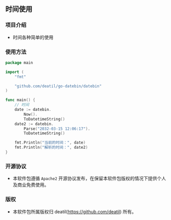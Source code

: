 ## 时间使用


### 项目介绍

*  时间各种简单的使用


### 使用方法

~~~go
package main

import (
    "fmt"

    "github.com/deatil/go-datebin/datebin"
)

func main() {
    // 时间
    date := datebin.
        Now().
        ToDatetimeString()
    date2 := datebin.
        Parse("2032-03-15 12:06:17").
        ToDatetimeString()

    fmt.Println("当前的时间：", date)
    fmt.Println("解析的时间：", date2)
}

~~~


### 开源协议

*  本软件包遵循 `Apache2` 开源协议发布，在保留本软件包版权的情况下提供个人及商业免费使用。


### 版权

*  本软件包所属版权归 deatil(https://github.com/deatil) 所有。
